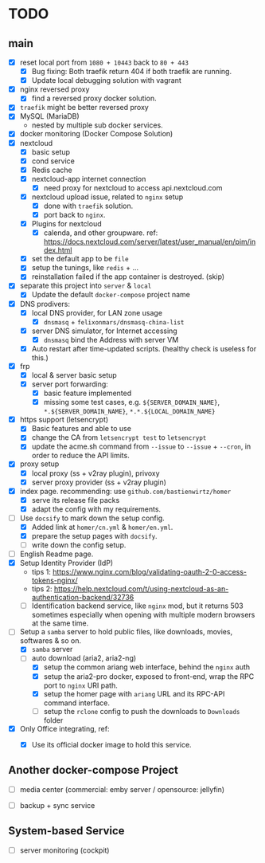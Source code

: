 TODO
=============================

main
-----------------------------
- [x] reset local port from `1080 + 10443` back to `80 + 443`
  + [x] Bug fixing: Both traefik return 404 if both traefik are running.
  + [x] Update local debugging solution with vagrant
- [x] nginx reversed proxy
  + [x] find a reversed proxy docker solution.
- [x] `traefik` might be better reversed proxy
- [x] MySQL (MariaDB)
  + nested by multiple sub docker services.
- [x] docker monitoring (Docker Compose Solution)
- [x] nextcloud
  + [x] basic setup
  + [x] cond service
  + [x] Redis cache
  + [x] nextcloud-app internet connection
    * [x] need proxy for nextcloud to access api.nextcloud.com
  + [x] nextcloud upload issue, related to `nginx` setup
    * [x] done with `traefik` solution.
    * [x] port back to `nginx`.
  + [x] Plugins for nextcloud
    * [x] calenda, and other groupware. ref: https://docs.nextcloud.com/server/latest/user_manual/en/pim/index.html
  + [x] set the default app to be `file`
  + [x] setup the tunings, like `redis` +  ...
  + [x] reinstallation failed if the app container is destroyed. (skip)
- [x] separate this project into `server` & `local`
  + [x] Update the default `docker-compose` project name
- [x] DNS prodivers:
  + [x] local DNS provider, for LAN zone usage
    * [x] `dnsmasq` + `felixonmars/dnsmasq-china-list`
  + [x] server DNS simulator, for Internet accessing
    * [x] `dnsmasq` bind the Address with server VM
  + [x] Auto restart after time-updated scripts. (healthy check is useless for this.)
- [x] frp
  + [x] local & server basic setup
  + [x] server port forwarding:
    * [x] basic feature implemented
    * [x] missing some test cases, e.g. `${SERVER_DOMAIN_NAME}`, `*.${SERVER_DOMAIN_NAME}`, `*.*.${LOCAL_DOMAIN_NAME}`
- [x] https support (letsencrypt)
  + [x] Basic features and able to use
  + [x] change the CA from `letsencrypt test` to `letsencrypt`
  + [x] update the acme.sh command from `--issue` to `--issue` + `--cron`, in order to reduce the API limits.
- [x] proxy setup
  + [x] local proxy (ss + v2ray plugin), privoxy
  + [x] server proxy provider (ss + v2ray plugin)
- [x] index page. recommending: use `github.com/bastienwirtz/homer`
  + [x] serve its release file packs
  + [x] adapt the config with my requirements.
- [ ] Use `docsify` to mark down the setup config.
  + [x] Added link at `homer/cn.yml` & `homer/en.yml`.
  + [x] prepare the setup pages with `docsify`.
  + [ ] write down the config setup.
- [ ] English Readme page.
- [x] Setup Identity Provider (IdP)
  + tips 1: https://www.nginx.com/blog/validating-oauth-2-0-access-tokens-nginx/
  + tips 2: https://help.nextcloud.com/t/using-nextcloud-as-an-authentication-backend/32736
  + [ ] Identification backend service, like `nginx` mod, but it returns 503 sometimes especially when opening with multiple modern browsers at the same time.
- [ ] Setup a `samba` server to hold public files, like downloads, movies, softwares & so on.
  + [x] `samba` server
  + [ ] auto download (aria2, aria2-ng)
    * [x] setup the common ariang web interface, behind the `nginx` auth
    * [x] setup the aria2-pro docker, exposed to front-end, wrap the RPC port to `nginx` URI path.
    * [x] setup the homer page with `ariang` URL and its RPC-API command interface.
    * [ ] setup the `rclone` config to push the downloads to `Downloads` folder
- [x] Only Office integrating, ref:
  + [x] Use its official docker image to hold this service.


Another docker-compose Project
-----------------------------
- [ ] media center (commercial: emby server / opensource: jellyfin)
- [ ] backup + sync service


System-based Service
-----------------------------
- [ ] server monitoring (cockpit)

